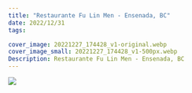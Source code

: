 ```yaml
---
title: "Restaurante Fu Lin Men - Ensenada, BC"
date: 2022/12/31
tags:

cover_image: 20221227_174428_v1-original.webp
cover_image_small: 20221227_174428_v1-500px.webp
Description: Restaurante Fu Lin Men - Ensenada, BC
---
```


[![](20221227_174428_v1)](20221227_174428_v1-original.webp)